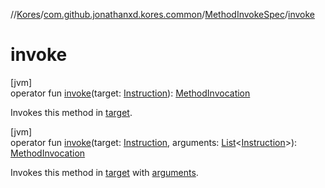 //[Kores](../../../index.md)/[com.github.jonathanxd.kores.common](../index.md)/[MethodInvokeSpec](index.md)/[invoke](invoke.md)

# invoke

[jvm]\
operator fun [invoke](invoke.md)(target: [Instruction](../../com.github.jonathanxd.kores/-instruction/index.md)): [MethodInvocation](../../com.github.jonathanxd.kores.base/-method-invocation/index.md)

Invokes this method in [target](invoke.md).

[jvm]\
operator fun [invoke](invoke.md)(target: [Instruction](../../com.github.jonathanxd.kores/-instruction/index.md), arguments: [List](https://kotlinlang.org/api/latest/jvm/stdlib/kotlin.collections/-list/index.html)<[Instruction](../../com.github.jonathanxd.kores/-instruction/index.md)>): [MethodInvocation](../../com.github.jonathanxd.kores.base/-method-invocation/index.md)

Invokes this method in [target](invoke.md) with [arguments](invoke.md).
